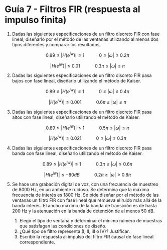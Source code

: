 # Guía 7 - Filtros FIR (respuesta al impulso finita)

1.  Dadas las siguientes especificaciones de un filtro discreto FIR con fase lineal, diseñarlo por el método de las ventanas utilizando al menos dos tipos diferentes y comparar los resultados.

    $$ 0.89 \leq |H(e^{jw})| \leq 1\hspace{36pt} 0\leq|\omega|\leq 0.2\pi $$

    $$ |H(e^{jw})| \leq 0.01 \hspace{36pt} 0.3\pi \leq|\omega|\leq\pi $$

1.  Dadas las siguientes especificaciones de un filtro discreto FIR pasa bajos con fase lineal, diseñarlo utilizando el método de Kaiser.

    $$ 0.89 \leq |H(e^{jw})| \leq 1\hspace{36pt} 0\leq|\omega|\leq 0.4\pi $$

    $$ |H(e^{jw})| \leq 0.001 \hspace{36pt} 0.6\pi \leq|\omega|\leq\pi $$

1.  Dadas las siguientes especificaciones de un filtro discreto FIR pasa altos con fase lineal, diseñarlo utilizando el método de Kaiser.

    $$ 0.89 \leq |H(e^{jw})| \leq 1\hspace{36pt} 0.5\pi\leq|\omega|\leq \pi $$

    $$ |H(e^{jw})| \leq 0.021 \hspace{36pt} 0 \leq|\omega|\leq 0.3\pi $$

1.  Dadas las siguientes especificaciones de un filtro discreto FIR pasa banda con fase lineal, diseñarlo utilizando el método de Kaiser.

    $$ 0.89 \leq |H(e^{jw})| \leq 1\hspace{36pt} 0.3\pi \leq|\omega|\leq 0.6\pi $$

    $$ |H(e^{jw})| \leq -80 dB \hspace{36pt} 0.2 \pi \geq|\omega|\geq 0.8\pi $$

1.  Se hace una grabación digital de voz, con una frecuencia de muestreo de 8000 Hz, en
un ambiente ruidoso. Se determina que la máxima frecuencia de interés es 1800 Hz. Se pide diseñar por el método de las ventanas un filtro FIR con fase lineal que remueva el ruido más allá de la banda interés. El ancho máximo de la banda de transición es de
hasta 200 Hz y la atenuación en la banda de detención de al menos 50 dB.

    1.  Elegir el tipo de ventana y determinar el mínimo número de muestras que satisfagan las condiciones de diseño.
    1.  ¿Qué tipo de filtro representa (I, II, III o IV)? Justificar.
    1.  Escribir la respuesta al impulso del filtro FIR causal de fase lineal correspondiente.
